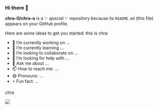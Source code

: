 ### Hi there 👋

**chra-O/chra-o** is a ✨ _special_ ✨ repository because its `README.md` (this file) appears on your GitHub profile.

Here are some ideas to get you started:
this is chra
- 🔭 I’m currently working on ...
- 🌱 I’m currently learning ...
- 👯 I’m looking to collaborate on ...
- 🤔 I’m looking for help with ...
- 💬 Ask me about ...
- 📫 How to reach me: ...
- 😄 Pronouns: ...
- ⚡ Fun fact: ...

<p> chra</p>
<img src="https://cdn-icons-png.flaticon.com/512/346/346167.png" class="width=30px"></img>
